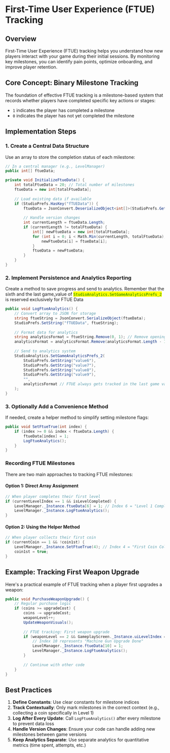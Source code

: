 # First-Time User Experience (FTUE) Tracking

## Overview

First-Time User Experience (FTUE) tracking helps you understand how new players interact with your game during their initial sessions. By monitoring key milestones, you can identify pain points, optimize onboarding, and improve player retention.

## Core Concept: Binary Milestone Tracking

The foundation of effective FTUE tracking is a milestone-based system that records whether players have completed specific key actions or stages:

* `1` indicates the player has completed a milestone
* `0` indicates the player has not yet completed the milestone

## Implementation Steps

### 1. Create a Central Data Structure

Use an array to store the completion status of each milestone:

```csharp
// In a central manager (e.g., LevelManager)
public int[] ftueData;

private void InitializeFtueData() {
    int totalFtueData = 20; // Total number of milestones
    ftueData = new int[totalFtueData];
    
    // Load existing data if available
    if (StudioPrefs.HasKey("fTUEData")) {
        ftueData = JsonConvert.DeserializeObject<int[]>(StudioPrefs.GetString("fTUEData"));
        
        // Handle version changes
        int currentLength = ftueData.Length;
        if (currentLength != totalFtueData) {
            int[] newFtueData = new int[totalFtueData];
            for (int i = 0; i < Math.Min(currentLength, totalFtueData); i++) {
                newFtueData[i] = ftueData[i];
            }
            ftueData = newFtueData;
        }
    }
}
```

### 2. Implement Persistence and Analytics Reporting

Create a method to save progress and send to analytics. Remember that the sixth and the last game\_value of <mark style="color:green;">`StudioAnalytics.SetGameAnalyticsPrefs_2`</mark> is reserved exclusively for FTUE Data

```csharp
public void LogFtueAnalytics() {
    // Convert array to JSON for storage
    string ftueString = JsonConvert.SerializeObject(ftueData);
    StudioPrefs.SetString("fTUEData", ftueString);
    
    // Format data for analytics
    string analyticsFormat = ftueString.Remove(0, 1); // Remove opening bracket
    analyticsFormat = analyticsFormat.Remove(analyticsFormat.Length - 1, 1); // Remove closing bracket
    
    // Send to analytics system
    StudioAnalytics.SetGameAnalyticsPrefs_2(
        StudioPrefs.GetString("value6"),
        StudioPrefs.GetString("value7"),
        StudioPrefs.GetString("value8"),
        StudioPrefs.GetString("value9"),
        "",
        analyticsFormat // FTUE always gets tracked in the last game value of this method
    );
}
```

### 3. Optionally Add a Convenience Method

If needed, create a helper method to simplify setting milestone flags:

```csharp
public void SetFtueTrue(int index) {
    if (index >= 0 && index < ftueData.Length) {
        ftueData[index] = 1;
        LogFtueAnalytics();
    }
}
```

### Recording FTUE Milestones

There are two main approaches to tracking FTUE milestones:

#### Option 1: Direct Array Assignment

```csharp
// When player completes their first level
if (currentLevelIndex == 1 && isLevelCompleted) {
    LevelManager._Instance.ftueData[6] = 1; // Index 6 = "Level 1 Completed"
    LevelManager._Instance.LogFtueAnalytics();
}
```

#### Option 2: Using the Helper Method

```csharp
// When player collects their first coin
if (currentCoin == 1 && !coin1st) {
    LevelManager._Instance.SetFtueTrue(4); // Index 4 = "First Coin Collected"
    coin1st = true;
}
```

## Example: Tracking First Weapon Upgrade

Here's a practical example of FTUE tracking when a player first upgrades a weapon:

```csharp
public void PurchaseWeaponUpgrade() {
    // Regular purchase logic
    if (coins >= upgradeCost) {
        coins -= upgradeCost;
        weaponLevel++;
        UpdateWeaponVisuals();
        
        // FTUE tracking: First weapon upgrade
        if (weaponLevel == 2 && GameplayScreen._Instance.uiLevelIndex == 2) {
            // Index 10 represents "Machine Gun Upgrade Done"
            LevelManager._Instance.ftueData[10] = 1;
            LevelManager._Instance.LogFtueAnalytics();
        }
        
        // Continue with other code
    }
}
```

## Best Practices

1. **Define Constants**: Use clear constants for milestone indices
2. **Track Contextually**: Only mark milestones in the correct context (e.g., collecting a coin specifically in Level 1)
3. **Log After Every Update**: Call `LogFtueAnalytics()` after every milestone to prevent data loss
4. **Handle Version Changes**: Ensure your code can handle adding new milestones between game versions
5. **Keep Analytics Separate**: Use separate analytics for quantitative metrics (time spent, attempts, etc.)
